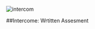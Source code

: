 ![intercom](https://user-images.githubusercontent.com/55994508/92297664-623a0300-ef07-11ea-92fc-274c749d2012.png)

##Intercome: Wrtitten Assesment
